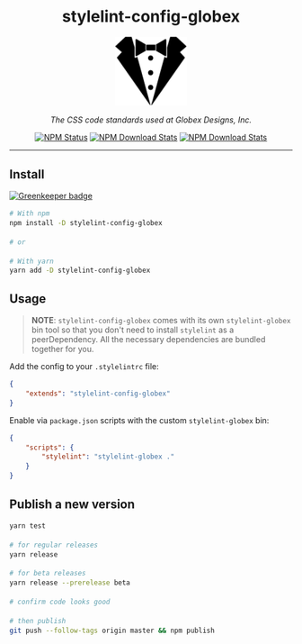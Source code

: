 <div align="center">

<h1>stylelint-config-globex</h1>

<img alt="stylelint-config-globex" src="logo.png" width="128" />

<p><em>The CSS code standards used at Globex Designs, Inc.</em></p>

<a href="https://www.npmjs.com/package/stylelint-config-globex"><img alt="NPM Status" src="https://img.shields.io/npm/v/stylelint-config-globex.svg?style=flat"></a>
<a href="https://www.npmtrends.com/stylelint-config-globex"><img alt="NPM Download Stats" src="https://img.shields.io/npm/dm/stylelint-config-globex.svg?style=flat-square" /></a>
<a href="https://github.com/GlobexDesignsInc/eslint-config-globex/blob/master/LICENSE"><img alt="NPM Download Stats" src="https://img.shields.io/npm/l/stylelint-config-globex.svg?style=flat-square" /></a>

</div><hr />

## Install

[![Greenkeeper badge](https://badges.greenkeeper.io/GlobexDesignsInc/stylelint-config-globex.svg)](https://greenkeeper.io/)

```sh
# With npm
npm install -D stylelint-config-globex

# or

# With yarn
yarn add -D stylelint-config-globex
```

## Usage

> **NOTE**: `stylelint-config-globex` comes with its own `stylelint-globex` bin tool so that you don't need to install `stylelint` as a peerDependency. All the necessary dependencies are bundled together for you.

Add the config to your `.stylelintrc` file:

```json
{
	"extends": "stylelint-config-globex"
}
```

Enable via `package.json` scripts with the custom `stylelint-globex` bin:

```json
{
	"scripts": {
		"stylelint": "stylelint-globex ."
	}
}
```

## Publish a new version

```sh
yarn test

# for regular releases
yarn release

# for beta releases
yarn release --prerelease beta

# confirm code looks good

# then publish
git push --follow-tags origin master && npm publish
```
